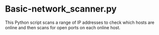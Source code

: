# Basic-network_scanner.py
This Python script scans a range of IP addresses to check which hosts are online and then scans for open ports on each online host.
